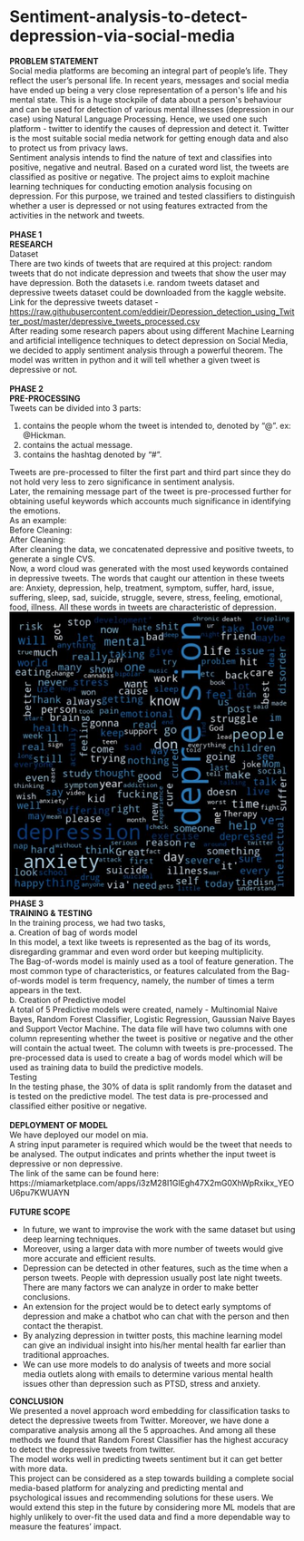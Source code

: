 # Sentiment-analysis-to-detect-depression-via-social-media
<b> PROBLEM STATEMENT </b> <br> Social media platforms are becoming an integral part of people’s life. They reflect the user’s personal life. In recent years, messages and social media have ended up being a very close representation of a person's life and his mental state. This is a huge stockpile of data about a person's behaviour and can be used for detection of various mental illnesses (depression in our case) using Natural Language Processing. Hence, we used one such platform - twitter to identify the causes of depression and detect it. Twitter is the most suitable social media network for getting enough data and also to protect us from privacy laws. <br> Sentiment analysis intends to find the nature of text and classifies into positive, negative and neutral. Based on a curated word list, the tweets are classified as positive or negative.
The project aims to exploit machine learning techniques for conducting emotion analysis focusing on depression. For this purpose, we trained and tested classifiers to distinguish whether a user is depressed or not using features extracted from the activities in the network and tweets.
<br> <br> 
<b>PHASE 1 <br> 
RESEARCH </b> <br>
Dataset <br>
There are two kinds of tweets that are required at this project: random tweets that do not indicate depression and tweets that show the user may have depression. Both the datasets i.e. random tweets dataset and depressive tweets dataset could be downloaded from the kaggle website. <br>
Link for the depressive tweets dataset - https://raw.githubusercontent.com/eddieir/Depression_detection_using_Twitter_post/master/depressive_tweets_processed.csv  <br>
After reading some research papers about using different Machine Learning and artificial intelligence techniques to detect depression on Social Media, we decided to apply sentiment analysis through a powerful theorem. The model was written in python and it will tell whether a given tweet is depressive or not. <br>
<br>
<b> PHASE 2 <br>
PRE-PROCESSING </b> <br>
Tweets can be divided into 3 parts: <br>
<ol>
  <li>contains the people whom the tweet is intended to, denoted by “@”. ex: @Hickman. </li>
  <li>contains the actual message. </li>
  <li>contains the hashtag denoted by “#”. </li> </ol>
Tweets are pre-processed to filter the first part and third part since they do not hold very less to zero significance in sentiment analysis. 
<br>
Later, the remaining message part of the tweet is pre-processed further for obtaining useful keywords which accounts much significance in identifying the emotions. <br>
As an example: <br>
Before Cleaning: <br>
After Cleaning: <br>
After cleaning the data, we concatenated depressive and positive tweets, to generate a single CVS. <br>
Now, a word cloud was generated with the most used keywords contained in depressive tweets. The words that caught our attention in these tweets are: Anxiety, depression, help, treatment, symptom, suffer, hard, issue, suffering, sleep, sad, suicide, struggle, severe, stress, feeling, emotional, food, illness. All these words in tweets are characteristic of depression. <br>
<img src = "https://github.com/Aayushi-R/Sentiment-analysis-to-detect-depression-via-social-media/blob/main/word_cloud.JPG">
<br>
<b>PHASE 3 <br>
TRAINING & TESTING </b> <br>
In the training process, we had two tasks, <br>
a. Creation of bag of words model <br>
In this model, a text like tweets is represented as the bag of its words, disregarding grammar and even word order but keeping multiplicity.  <br>
The Bag-of-words model is mainly used as a tool of feature generation. The most common type of characteristics, or features calculated from the Bag-of-words model is term frequency, namely, the number of times a term appears in the text. <br>
b. Creation of Predictive model<br>
A total of 5 Predictive models were created, namely - Multinomial Naive Bayes, Random Forest Classifier, Logistic Regression, Gaussian Naive Bayes and Support Vector Machine. The data file will have two columns with one column representing whether the tweet is positive or negative and the other will contain the actual tweet. The column with tweets is pre-processed. The pre-processed data is used to create a bag of words model which will be used as training data to build the predictive models. <br>
Testing<br>
In the testing phase, the 30% of data is split randomly from the dataset and is tested on the predictive model. The test data is pre-processed and classified either positive or negative. <br>
<br>
<b>DEPLOYMENT OF MODEL</b> <br>
We have deployed our model on mia. <br>
A string input parameter is required which would be the tweet that needs to be analysed. The output indicates and prints whether the input tweet is depressive or non depressive. <br>
The link of the same can be found here: https://miamarketplace.com/apps/i3zM28I1GlEgh47X2mG0XhWpRxikx_YEOU6pu7KWUAYN <br> <br>
<b>FUTURE SCOPE</b> <br>
<ul>
  <li>In future, we want to improvise the work with the same dataset but using deep learning techniques. </li>
  <li>Moreover, using a larger data with more number of tweets would give more accurate and efficient results. </li>
  <li>Depression can be detected in other features, such as the time when a person tweets. People with depression usually post late night tweets. There are many factors we can analyze in order to make better conclusions.</li>
  <li>An extension for the project would be to detect early symptoms of depression and make a chatbot who can chat with the person and then contact the therapist. </li>
  <li>By analyzing depression in twitter posts, this machine learning model can give an individual insight into his/her mental health far earlier than traditional approaches.</li>
  <li>We can use more models to do analysis of tweets and more social media outlets along with emails to determine various mental health issues other than depression such as PTSD, stress and anxiety.</li></ul>

<b>CONCLUSION</b> <br>
We presented a novel approach word embedding for classification tasks to detect the depressive tweets from Twitter. Moreover, we have done a comparative analysis among all the 5 approaches. And among all these methods we found that Random Forest Classifier has the highest accuracy to detect the depressive tweets from twitter. <br>
The model works well in predicting tweets sentiment but it can get better with more data. <br>
This project can be considered as a step towards building a complete social media-based platform for analyzing and predicting mental and psychological issues and recommending solutions for these users. We would extend this step in the future by considering more ML models that are highly unlikely to over-fit the used data and find a more dependable way to measure the features’ impact. <br>


